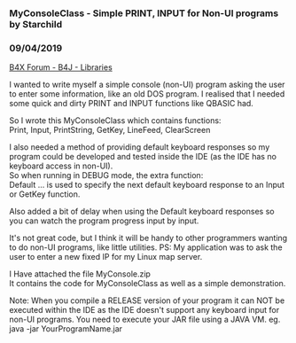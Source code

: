 ### MyConsoleClass - Simple PRINT, INPUT for Non-UI programs by Starchild
### 09/04/2019
[B4X Forum - B4J - Libraries](https://www.b4x.com/android/forum/threads/109266/)

I wanted to write myself a simple console (non-UI) program asking the user to enter some information, like an old DOS program. I realised that I needed some quick and dirty PRINT and INPUT functions like QBASIC had.  
  
So I wrote this MyConsoleClass which contains functions:  
Print, Input, PrintString, GetKey, LineFeed, ClearScreen  
  
I also needed a method of providing default keyboard responses so my program could be developed and tested inside the IDE (as the IDE has no keyboard access in non-UI).  
So when running in DEBUG mode, the extra function:  
Default … is used to specify the next default keyboard response to an Input or GetKey function.  
  
Also added a bit of delay when using the Default keyboard responses so you can watch the program progress input by input.  
  
It's not great code, but I think it will be handy to other programmers wanting to do non-UI programs, like little utilities. PS: My application was to ask the user to enter a new fixed IP for my Linux map server.  
  
I Have attached the file MyConsole.zip  
It contains the code for MyConsoleClass as well as a simple demonstration.  
  
Note: When you compile a RELEASE version of your program it can NOT be executed within the IDE as the IDE doesn't support any keyboard input for non-UI programs. You need to execute your JAR file using a JAVA VM. eg. java -jar YourProgramName.jar